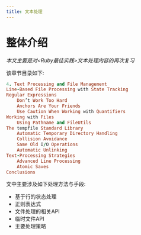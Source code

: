 ```yaml
---
title: 文本处理
---
```


# 整体介绍

*本文主要是对<Ruby最佳实践>文本处理内容的再次复习*

该章节目录如下:

```ruby
4. Text Processing and File Management
Line-Based File Processing with State Tracking
Regular Expressions
    Don’t Work Too Hard
    Anchors Are Your Friends
    Use Caution When Working with Quantifiers
Working with Files
    Using Pathname and FileUtils
The tempfile Standard Library
    Automatic Temporary Directory Handling
    Collision Avoidance
    Same Old I/O Operations
    Automatic Unlinking
Text-Processing Strategies
    Advanced Line Processing
    Atomic Saves
Conclusions
```

文中主要涉及如下处理方法与手段:
- 基于行的状态处理
- 正则表达式
- 文件处理的相关API
- 临时文件API
- 主要处理策略
